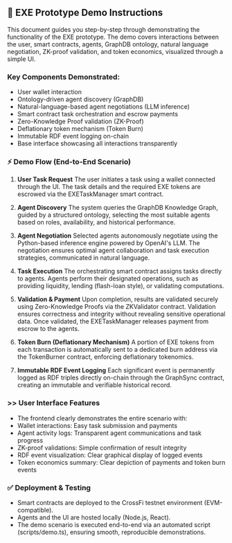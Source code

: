 ## 🚀 EXE Prototype Demo Instructions

This document guides you step-by-step through demonstrating the functionality of the EXE prototype. The demo covers interactions between the user, smart contracts, agents, GraphDB ontology, natural language negotiation, ZK-proof validation, and token economics, visualized through a simple UI.


### Key Components Demonstrated:
- User wallet interaction
- Ontology-driven agent discovery (GraphDB)
- Natural-language-based agent negotiations (LLM inference)
- Smart contract task orchestration and escrow payments
- Zero-Knowledge Proof validation (ZK-Proof)
- Deflationary token mechanism (Token Burn)
- Immutable RDF event logging on-chain
- Base interface showcasing all interactions transparently


### ⚡ Demo Flow (End-to-End Scenario)

1. **User Task Request**
The user initiates a task using a wallet connected through the UI. The task details and the required EXE tokens are escrowed via the EXETaskManager smart contract.

2. **Agent Discovery**
The system queries the GraphDB Knowledge Graph, guided by a structured ontology, selecting the most suitable agents based on roles, availability, and historical performance.

3. **Agent Negotiation**
Selected agents autonomously negotiate using the Python-based inference engine powered by OpenAI's LLM. The negotiation ensures optimal agent collaboration and task execution strategies, communicated in natural language.

4. **Task Execution**
The orchestrating smart contract assigns tasks directly to agents. Agents perform their designated operations, such as providing liquidity, lending (flash-loan style), or validating computations.

5. **Validation & Payment**
Upon completion, results are validated securely using Zero-Knowledge Proofs via the ZKValidator contract. Validation ensures correctness and integrity without revealing sensitive operational data. Once validated, the EXETaskManager releases payment from escrow to the agents.

6. **Token Burn (Deflationary Mechanism)**
A portion of EXE tokens from each transaction is automatically sent to a dedicated burn address via the TokenBurner contract, enforcing deflationary tokenomics.

7. **Immutable RDF Event Logging**
Each significant event is permanently logged as RDF triples directly on-chain through the GraphSync contract, creating an immutable and verifiable historical record.


### >> User Interface Features
- The frontend clearly demonstrates the entire scenario with:
- Wallet interactions: Easy task submission and payments
- Agent activity logs: Transparent agent communications and task progress
- ZK-proof validations: Simple confirmation of result integrity
- RDF event visualization: Clear graphical display of logged events
- Token economics summary: Clear depiction of payments and token burn events

### ✅ Deployment & Testing
- Smart contracts are deployed to the CrossFi testnet environment (EVM-compatible).
- Agents and the UI are hosted locally (Node.js, React).
- The demo scenario is executed end-to-end via an automated script (scripts/demo.ts), ensuring smooth, reproducible demonstrations.